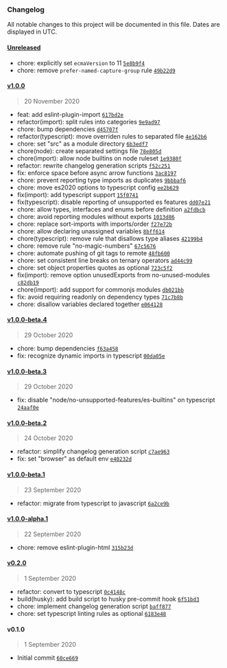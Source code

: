 ### Changelog

All notable changes to this project will be documented in this file. Dates are displayed in UTC.

#### [Unreleased](https://github.com/henriquehbr/eslint-config-hbr/compare/v1.0.0...HEAD)

- chore: explicitly set `ecmaVersion` to 11 [`5e8b9f4`](https://github.com/henriquehbr/eslint-config-hbr/commit/5e8b9f4e68ef3e6f97d28f36ab7a45614e3fc1f2)
- chore: remove `prefer-named-capture-group` rule [`49b22d9`](https://github.com/henriquehbr/eslint-config-hbr/commit/49b22d910940ce622d77b5b4098d79b50e7eb45e)

#### [v1.0.0](https://github.com/henriquehbr/eslint-config-hbr/compare/v1.0.0-beta.4...v1.0.0)

> 20 November 2020

- feat: add eslint-plugin-import [`617bd2e`](https://github.com/henriquehbr/eslint-config-hbr/commit/617bd2eaaffcc81e9da15444306f2141fe981c1c)
- refactor(import): split rules into categories [`9e9ad97`](https://github.com/henriquehbr/eslint-config-hbr/commit/9e9ad978ff9f65bf365e6e079ccb3ae46cd3c5b6)
- chore: bump dependencies [`d45707f`](https://github.com/henriquehbr/eslint-config-hbr/commit/d45707fed21a592e19cc7ee305f8d1826319acae)
- refactor(typescript): move overriden rules to separated file [`4e162b6`](https://github.com/henriquehbr/eslint-config-hbr/commit/4e162b66e6d30008c94f88bef056f38fc963a6e6)
- chore: set "src" as a module directory [`6b3edf7`](https://github.com/henriquehbr/eslint-config-hbr/commit/6b3edf78dc5bcc23977c7d7c9639842309db7e1e)
- chore(node): create separated settings file [`78e805d`](https://github.com/henriquehbr/eslint-config-hbr/commit/78e805d9b4ac902d47c0e0751c70d49f07f514aa)
- chore(import): allow node builtins on node ruleset [`1e9380f`](https://github.com/henriquehbr/eslint-config-hbr/commit/1e9380f819efbdb3185f1e08f68fd9d903f79c1e)
- refactor: rewrite changelog generation scripts [`f52c251`](https://github.com/henriquehbr/eslint-config-hbr/commit/f52c251f572b82ebf3d5ce947ef14e1adbed18a9)
- fix: enforce space before async arrow functions [`3ac8197`](https://github.com/henriquehbr/eslint-config-hbr/commit/3ac819770d9b50118f11331a778fc514a70c6df5)
- chore: prevent reporting type imports as duplicates [`9bbbaf6`](https://github.com/henriquehbr/eslint-config-hbr/commit/9bbbaf6d33c885a5d881ed799a16afcab1c34779)
- chore: move es2020 options to typescript config [`ee2b629`](https://github.com/henriquehbr/eslint-config-hbr/commit/ee2b629795429b2b13eece1b01621e9706df643c)
- fix(import): add typescript support [`15f0741`](https://github.com/henriquehbr/eslint-config-hbr/commit/15f074197aa056b67df5598043053c819d0692e4)
- fix(typescript): disable reporting of unsupported es features [`dd07e21`](https://github.com/henriquehbr/eslint-config-hbr/commit/dd07e21686c564ddb2ad53e9fae8fb5fd77156d0)
- chore: allow types, interfaces and enums before definition [`a2fdbcb`](https://github.com/henriquehbr/eslint-config-hbr/commit/a2fdbcb671b0fba058eb9d966dfb1f10dc003856)
- chore: avoid reporting modules without exports [`1013d86`](https://github.com/henriquehbr/eslint-config-hbr/commit/1013d864daed8489ccdfda9e6d4b9e4ce8973144)
- chore: replace sort-imports with imports/order [`f27e72b`](https://github.com/henriquehbr/eslint-config-hbr/commit/f27e72bc1f45f9b99d0bc31a0cbd8fb0e3ce5275)
- chore: allow declaring unassigned variables [`8bff614`](https://github.com/henriquehbr/eslint-config-hbr/commit/8bff614fbd39adefe6fa2307831e448e0ca73506)
- chore(typescript): remove rule that disallows type aliases [`42199b4`](https://github.com/henriquehbr/eslint-config-hbr/commit/42199b429fd4d8cb814953d91488018883162301)
- chore: remove rule "no-magic-numbers" [`67c5676`](https://github.com/henriquehbr/eslint-config-hbr/commit/67c56768bb147172af581d8a939074a120baf5b3)
- chore: automate pushing of git tags to remote [`48fb600`](https://github.com/henriquehbr/eslint-config-hbr/commit/48fb60074045afebdd964ca242b98eb0e5155302)
- chore: set consistent line breaks on ternary operators [`ad44c99`](https://github.com/henriquehbr/eslint-config-hbr/commit/ad44c999a331d99cdeb0c1ac32846a1c94faa5a5)
- chore: set object properties quotes as optional [`723c5f2`](https://github.com/henriquehbr/eslint-config-hbr/commit/723c5f226df0a4bc0e5d4813d4ce12f5b6a13a8b)
- fix(import): remove option unusedExports from no-unused-modules [`c82db19`](https://github.com/henriquehbr/eslint-config-hbr/commit/c82db1911177c14af49bf1031984b85ca39a844b)
- chore(import): add support for commonjs modules [`db021bb`](https://github.com/henriquehbr/eslint-config-hbr/commit/db021bb29b2df13969daa15f841fd75b6773aa90)
- fix: avoid requiring readonly on dependency types [`71c7b8b`](https://github.com/henriquehbr/eslint-config-hbr/commit/71c7b8b8d05e57b4d7e2fa9b5048d28531c32f26)
- chore: disallow variables declared together [`e064128`](https://github.com/henriquehbr/eslint-config-hbr/commit/e0641289ab20b9d96c49aac3de3de68b19d37faf)

#### [v1.0.0-beta.4](https://github.com/henriquehbr/eslint-config-hbr/compare/v1.0.0-beta.3...v1.0.0-beta.4)

> 29 October 2020

- chore: bump dependencies [`f63a458`](https://github.com/henriquehbr/eslint-config-hbr/commit/f63a458265cb97bf3a7be00a696d18ded7246802)
- fix: recognize dynamic imports in typescript [`00da05e`](https://github.com/henriquehbr/eslint-config-hbr/commit/00da05eaab82bcb749b60ba857d53f6f5d7c69fc)

#### [v1.0.0-beta.3](https://github.com/henriquehbr/eslint-config-hbr/compare/v1.0.0-beta.2...v1.0.0-beta.3)

> 29 October 2020

- fix: disable "node/no-unsupported-features/es-builtins" on typescript [`24aaf0e`](https://github.com/henriquehbr/eslint-config-hbr/commit/24aaf0e396abfc4fd45dd1a4ce225d35f782c80c)

#### [v1.0.0-beta.2](https://github.com/henriquehbr/eslint-config-hbr/compare/v1.0.0-beta.1...v1.0.0-beta.2)

> 24 October 2020

- refactor: simplify changelog generation script [`c7ae963`](https://github.com/henriquehbr/eslint-config-hbr/commit/c7ae963e622b4ccf59b13bcfc7c846ab09dcd2f9)
- fix: set "browser" as default env [`e40232d`](https://github.com/henriquehbr/eslint-config-hbr/commit/e40232d6dbc372ba66dd04ef9f10b17d5a7158d2)

#### [v1.0.0-beta.1](https://github.com/henriquehbr/eslint-config-hbr/compare/v1.0.0-alpha.1...v1.0.0-beta.1)

> 23 September 2020

- refactor: migrate from typescript to javascript [`6a2ce9b`](https://github.com/henriquehbr/eslint-config-hbr/commit/6a2ce9b4d2efa114e821bd4a208d55a6979e1f1f)

#### [v1.0.0-alpha.1](https://github.com/henriquehbr/eslint-config-hbr/compare/v0.2.0...v1.0.0-alpha.1)

> 22 September 2020

- chore: remove eslint-plugin-html [`315b23d`](https://github.com/henriquehbr/eslint-config-hbr/commit/315b23df1250b11c81caef73e0989ae190b0161a)

#### [v0.2.0](https://github.com/henriquehbr/eslint-config-hbr/compare/v0.1.0...v0.2.0)

> 1 September 2020

- refactor: convert to typescript [`0c4148c`](https://github.com/henriquehbr/eslint-config-hbr/commit/0c4148cbc14e6613199870fa92a2d63febeadad5)
- build(husky): add build script to husky pre-commit hook [`6f51bd3`](https://github.com/henriquehbr/eslint-config-hbr/commit/6f51bd3083f6d5cd1bd72546550276e39ee9fcaf)
- chore: implement changelog generation script [`baff877`](https://github.com/henriquehbr/eslint-config-hbr/commit/baff877c582a17f314afdefc404c9fefb957d53e)
- chore: set typescript linting rules as optional [`6183e48`](https://github.com/henriquehbr/eslint-config-hbr/commit/6183e48919b102f3966c830176381c3d6220997b)

#### v0.1.0

> 1 September 2020

- Initial commit [`60ce669`](https://github.com/henriquehbr/eslint-config-hbr/commit/60ce669d0755441daf2af850926902ac45d87322)
